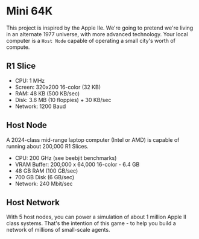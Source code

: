 # Mini 64K

This project is inspired by the Apple IIe. We're going to pretend we're living in an alternate 1977 universe, with more advanced technology. Your local computer is a `Host Node` capable of operating a small city's worth of compute.

## R1 Slice

* CPU: 1 MHz
* Screen: 320x200 16-color (32 KB)
* RAM: 48 KB (500 KB/sec)
* Disk: 3.6 MB (10 floppies) + 30 KB/sec
* Network: 1200 Baud

## Host Node

A 2024-class mid-range laptop computer (Intel or AMD) is capable of running about 200,000 R1 Slices.

* CPU: 200 GHz (see beebjit benchmarks)
* VRAM Buffer: 200,000 x 64,000 16-color - 6.4 GB
* 48 GB RAM (100 GB/sec)
* 700 GB Disk (6 GB/sec)
* Network: 240 Mbit/sec

## Host Network

With 5 host nodes, you can power a simulation of about 1 million Apple II class systems. That's the intention of this game - to help you build a network of millions of small-scale agents.

